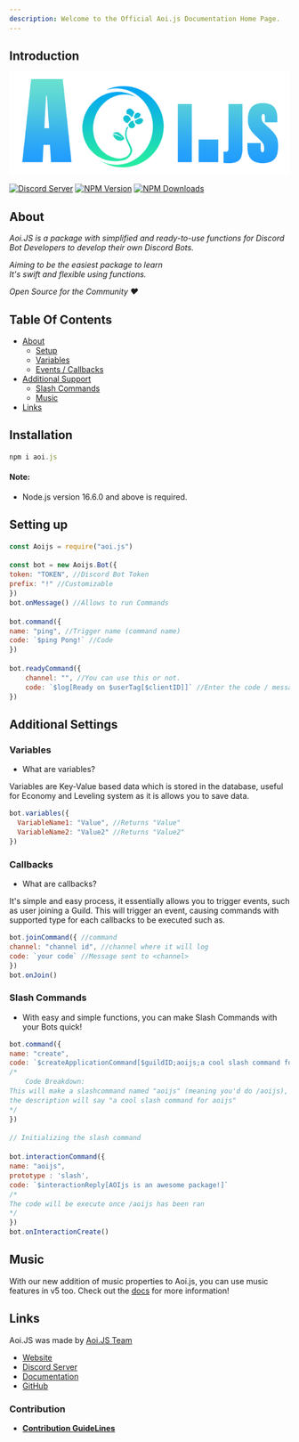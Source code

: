 ```yaml
---
description: Welcome to the Official Aoi.js Documentation Home Page.
---
```


## Introduction
<img src = "./src/assets/aoi.png">


[![Discord Server](https://img.shields.io/discord/773352845738115102?color=5865F2\&logo=discord\&logoColor=white)](https://aoi.js.org/invite) [![NPM Version](https://img.shields.io/npm/v/aoi.js.svg?maxAge=3600)](https://www.npmjs.com/package/aoi.js) [![NPM Downloads](https://img.shields.io/npm/dt/aoi.js.svg?maxAge=3600)](https://www.npmjs.com/package/aoi.js)


## About

_Aoi.JS is a package with simplified and ready-to-use functions for Discord Bot Developers to develop their own Discord Bots._

_Aiming to be the easiest package to learn_   
_It's swift and flexible using functions._ 

_Open Source for the Community ❤️_

## Table Of Contents

* [About](https://www.npmjs.com/package/aoi.js#about)
  * [Setup](https://www.npmjs.com/package/aoi.js#setup)
  * [Variables](https://www.npmjs.com/package/aoi.js#variables)
  * [Events / Callbacks](https://www.npmjs.com/package/aoi.js#callbacks)
* [Additional Support](https://www.npmjs.com/package/aoi.js#methods)
  * [Slash Commands](https://www.npmjs.com/package/aoi.js#slash-commands)
  * [Music](https://www.npmjs.com/package/aoi.js#music)
* [Links](https://www.npmjs.com/package/aoi.js#links)
 


## Installation

```js
npm i aoi.js
```

#### Note:

- Node.js version 16.6.0 and above is required.


## Setting up

```js
const Aoijs = require("aoi.js")

const bot = new Aoijs.Bot({
token: "TOKEN", //Discord Bot Token
prefix: "!" //Customizable
})
bot.onMessage() //Allows to run Commands

bot.command({
name: "ping", //Trigger name (command name)
code: `$ping Pong!` //Code
})

bot.readyCommand({
    channel: "", //You can use this or not.
    code: `$log[Ready on $userTag[$clientID]]` //Enter the code / message.
})
```

## Additional Settings

### Variables

- What are variables?

Variables are Key-Value based data which is stored in the database, useful for Economy and Leveling system as it is allows you to save data.

```js
bot.variables({
  VariableName1: "Value", //Returns "Value"
  VariableName2: "Value2" //Returns "Value2"
})
```

### Callbacks

- What are callbacks?

It's simple and easy process, it essentially allows you to trigger events, such as user joining a Guild. This will trigger an event, causing commands with supported type for each callbacks to be executed such as.

```js
bot.joinCommand({ //command
channel: "channel id", //channel where it will log
code: `your code` //Message sent to <channel>
})
bot.onJoin()
```

### Slash Commands

- With easy and simple functions, you can make Slash Commands with your Bots quick!

```js
bot.command({
name: "create",
code: `$createApplicationCommand[$guildID;aoijs;a cool slash command for aoi.js;true]`
/*
    Code Breakdown:
This will make a slashcommand named "aoijs" (meaning you'd do /aoijs),
the description will say "a cool slash command for aoijs"
*/
})

// Initializing the slash command

bot.interactionCommand({
name: "aoijs", 
prototype : 'slash',
code: `$interactionReply[AOIjs is an awesome package!]`
/*
The code will be execute once /aoijs has been ran
*/
})
bot.onInteractionCreate()

```


## Music

With our new addition of music properties to Aoi.js, you can use music features in v5 too.
Check out the [docs](https://akaruidevelopment.github.io/music/) for more information!


## Links

Aoi.JS was made by [Aoi.JS Team](https://akarui.leref.ga)

* [Website](https://aoi.leref.ga)
* [Discord Server](https://aoi.leref.ga/invite)
* [Documentation](https://aoi.leref.ga)
* [GitHub](https://github.com/AkaruiDevelopment/aoi.js)

### Contribution

* [**Contribution GuideLines**](https://github.com/aoijs/aoi.js/blob/master/.github/CONTRIBUTING.md)
